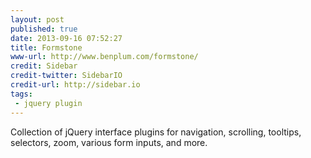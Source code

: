 ```yaml
---
layout: post
published: true
date: 2013-09-16 07:52:27
title: Formstone
www-url: http://www.benplum.com/formstone/
credit: Sidebar
credit-twitter: SidebarIO
credit-url: http://sidebar.io
tags: 
 - jquery plugin
---
```


Collection of jQuery interface plugins for navigation, scrolling, tooltips, selectors, zoom, various form inputs, and more.
